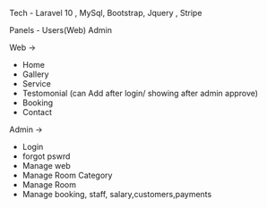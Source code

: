 Tech - Laravel 10 , MySql, Bootstrap, Jquery , Stripe

Panels -
Users(Web)
Admin

Web ->
- Home
- Gallery
- Service
- Testomonial (can Add after login/ showing after admin approve)
- Booking
- Contact
  
Admin ->
- Login
- forgot pswrd
- Manage web
- Manage Room Category
- Manage Room
- Manage booking, staff, salary,customers,payments
